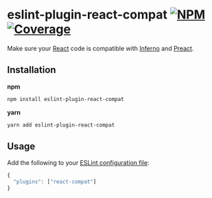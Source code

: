 # eslint-plugin-react-compat [![NPM][npm-img]][npm-url] [![Coverage][cov-img]][cov-url]

Make sure your [React][react-url] code is compatible with [Inferno][inferno-url] and [Preact][preact-url].

## Installation

**npm**

```bash
npm install eslint-plugin-react-compat
```

**yarn**

```bash
yarn add eslint-plugin-react-compat
```

## Usage

Add the following to your [ESLint configuration file][eslint-config-url]:

```js
{
  "plugins": ["react-compat"]
}
```

[cov-img]: https://img.shields.io/codecov/c/github/dogma-io/eslint-plugin-react-compat.svg "Code Coverage"
[cov-url]: https://codecov.io/gh/dogma-io/eslint-plugin-react-compat

[eslint-config-url]: https://eslint.org/docs/user-guide/configuring
[inferno-url]: https://infernojs.org/

[npm-img]: https://img.shields.io/npm/v/eslint-plugin-react-compat.svg "NPM Version"
[npm-url]: https://www.npmjs.com/package/eslint-plugin-react-compat

[preact-url]: https://preactjs.com/
[react-url]: https://reactjs.org/
